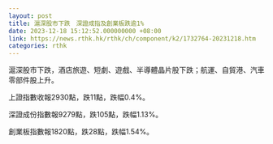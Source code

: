 ```yaml
---
layout: post
title: 滬深股市下跌　深證成指及創業板跌逾1%
date: 2023-12-18 15:12:52.000000000 +08:00
link: https://news.rthk.hk/rthk/ch/component/k2/1732764-20231218.htm
categories: rthk
---
```


滬深股市下跌，酒店旅遊、短劇、遊戲、半導體晶片股下跌；航運、自貿港、汽車零部件股上升。

上證指數收報2930點，跌11點，跌幅0.4%。

深證成份指數報9279點，跌105點，跌幅1.13%。

創業板指數報1820點，跌28點，跌幅1.54%。
